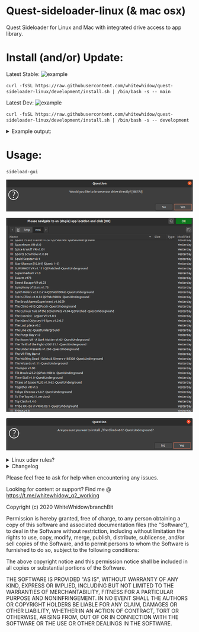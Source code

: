 # Quest-sideloader-linux (& mac osx)
Quest Sideloader for Linux and Mac with integrated drive access to app library.

# Install (and/or) Update:
Latest Stable: ![example](https://img.shields.io/github/workflow/status/whitewhidow/quest-sideloader-linux/CI/main)
```
curl -fsSL https://raw.githubusercontent.com/whitewhidow/quest-sideloader-linux/development/install.sh | /bin/bash -s -- main
```
Latest Dev: ![example](https://img.shields.io/github/workflow/status/whitewhidow/quest-sideloader-linux/CI/development)
```
curl -fsSL https://raw.githubusercontent.com/whitewhidow/quest-sideloader-linux/development/install.sh | /bin/bash -s -- development
```
<details>
<summary>Example output:</summary>

```
====================================================================
= Quest(1/2) sideloader for Linux & Mac(OSX) =======================
====================================================================
========================================= by Whitewhidow/BranchBit =
===================================== support:contact@branchbit.be =
============================== https://t.me/whitewhidow_q2_working =
================ www.github.com/whitewhidow/quest-sideloader-linux =
====================================================================

CHECKING AND INSTALLING DEPENDENCIES:
Checking git installation.
Git installed
Checking unzip installation.
Unzip installed
Checking adb.
Adb installed
Checking aapt.
Aapt installed
Checking zenity.
Zenity installed
Checking rclone.
Rclone installed
Fetching newest version (main).
Cloning into 'quest-sideloader-linux'...
remote: Enumerating objects: 273, done.
remote: Counting objects: 100% (273/273), done.
remote: Compressing objects: 100% (185/185), done.
remote: Total 1210 (delta 164), reused 160 (delta 73), pack-reused 937
Receiving objects: 100% (1210/1210), 8.84 MiB | 10.12 MiB/s, done.
Resolving deltas: 100% (713/713), done.
Already on 'main'
Your branch is up to date with 'origin/main'.
Copying executables to PATH (requires sudo)


 -> Install seems to have been successfull, you can now run 'sideload-gui' to open the sideloader.

 -> To self-update this package run 'sideload-update'.


```
</details>  


# Usage:
```
sideload-gui
```
![example](extras/1.png)

![example](extras/2.png)

![example](extras/3.png)


<details>
<summary>Linux udev rules?</summary>

In case your distro need a special udev rule to allow permissions to the adb device:
```
sudo ./extras/udev.sh $USER
```
</details>  



<details>
<summary>Changelog</summary>
  
```
UPDATE: 22/10/2020: Grapchical Browser added!
UPDATE: 22/10/2020: Support for sideloading content straight from a mounted drive!
UPDATE: 25/20/2020: Install script added, no more manual dependency installs required!
UPDATE: 26/20/2020: Integrated drive access to app library!
UPDATE: 27/20/2020: Streamlined (re)install process and better libs install for linux!
```
</details>  





Please feel free to ask for help when encountering any issues.

Looking for content or support? Find me @ https://t.me/whitewhidow_q2_working

 Copyright (c) 2020 WhiteWhidow/branchBit

 Permission is hereby granted, free of charge, to any person
 obtaining a copy of this software and associated documentation
 files (the "Software"), to deal in the Software without
 restriction, including without limitation the rights to use,
 copy, modify, merge, publish, distribute, sublicense, and/or sell
 copies of the Software, and to permit persons to whom the
 Software is furnished to do so, subject to the following
 conditions:

 The above copyright notice and this permission notice shall be
 included in all copies or substantial portions of the Software.

 THE SOFTWARE IS PROVIDED "AS IS", WITHOUT WARRANTY OF ANY KIND,
 EXPRESS OR IMPLIED, INCLUDING BUT NOT LIMITED TO THE WARRANTIES
 OF MERCHANTABILITY, FITNESS FOR A PARTICULAR PURPOSE AND
 NONINFRINGEMENT. IN NO EVENT SHALL THE AUTHORS OR COPYRIGHT
 HOLDERS BE LIABLE FOR ANY CLAIM, DAMAGES OR OTHER LIABILITY,
 WHETHER IN AN ACTION OF CONTRACT, TORT OR OTHERWISE, ARISING
 FROM, OUT OF OR IN CONNECTION WITH THE SOFTWARE OR THE USE OR
 OTHER DEALINGS IN THE SOFTWARE.
